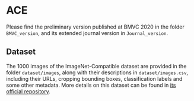 # ACE
Please find the preliminary version published at BMVC 2020 in the folder ```BMVC_version```, and its extended journal version in ```Journal_version```.


 
## Dataset

The 1000 images of the ImageNet-Compatible dataset are provided in the folder ```dataset/images```, along with their descriptions in  ```dataset/images.csv```, including their URLs, cropping bounding boxes, classification labels and some other metadata. More details on this dataset can be found in [its official repository](https://github.com/tensorflow/cleverhans/blob/master/examples/nips17_adversarial_competition/dataset).


